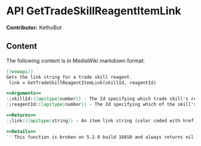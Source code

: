 # API GetTradeSkillReagentItemLink

**Contributor:** KethoBot

## Content

The following content is in MediaWiki markdown format:

```mediawiki
{{wowapi}}
Gets the link string for a trade skill reagent.
 link = GetTradeSkillReagentItemLink(skillId, reagentId)

==Arguments==
:;skillId:{{apitype|number}} - The Id specifying which trade skill's reagent to link.
:;reagentId:{{apitype|number}} - The Id specifying which of the skill's reagents to link.

==Returns==
:;link:{{apitype|string}} - An item link string (color coded with href) which can be included in chat messages to represent the reagent required for the trade skill.

==Details==
'''This function is broken on 5.2.0 build 16650 and always returns nil.'''
```